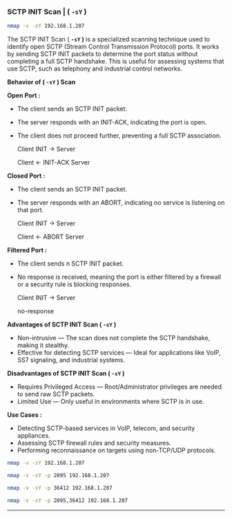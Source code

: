 ### SCTP INIT Scan | ( **`-sY` )**

```bash
nmap -v -sY 192.168.1.207
```

The SCTP INIT Scan ( **`-sY` )** is a specialized scanning technique used to identify open SCTP (Stream Control Transmission Protocol) ports. It works by sending SCTP INIT packets to determine the port status without completing a full SCTP handshake. This is useful for assessing systems that use SCTP, such as telephony and industrial control networks.

**Behavior of ( `-sY` ) Scan**

**Open Port :**

- The client sends an SCTP INIT packet.
- The server responds with an INIT-ACK, indicating the port is open.
- The client does not proceed further, preventing a full SCTP association.
    
    Client                 INIT         →     Server
    
    Client             ←   INIT-ACK           Server
    

**Closed Port :**

- The client sends an SCTP INIT packet.
- The server responds with an ABORT, indicating no service is listening on that port.
    
    Client              INIT      →     Server
    
    Client          ←   ABORT           Server
    

**Filtered Port :**

- The client sends n SCTP INIT packet.
- No response is received, meaning the port is either filtered by a firewall or a security rule is blocking responses.
    
    Client                INIT                →     Server
    
     no-response
    

**Advantages of SCTP INIT Scan ( `-sY` )**

- Non-intrusive — The scan does not complete the SCTP handshake, making it stealthy.
- Effective for detecting SCTP services — Ideal for applications like VoIP, SS7 signaling, and industrial systems.

**Disadvantages of SCTP INIT Scan ( `-sY` )**

- Requires Privileged Access — Root/Administrator privileges are needed to send raw SCTP packets.
- Limited Use — Only useful in environments where SCTP is in use.

**Use Cases :**

- Detecting SCTP-based services in VoIP, telecom, and security appliances.
- Assessing SCTP firewall rules and security measures.
- Performing reconnaissance on targets using non-TCP/UDP protocols.

```bash
nmap -v -sY 192.168.1.207
```

```bash
nmap -v -sY -p 2095 192.168.1.207
```

```bash
nmap -v -sY -p 36412 192.168.1.207
```

```bash
nmap -v -sY -p 2095,36412 192.168.1.207
```

---
